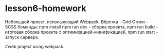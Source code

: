 # lesson6-homework
Небольшой проект, использующий Webpack.
Вёрстка - Grid
Стили - SCSS
Команды:
npm install
npm run dev - сборка проекта,
npm run build - итоговая сборка проекта с оптимизацией-минификацией,
npm run start - запуск сервера.


#web project using webpack
